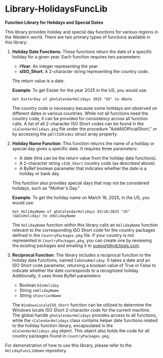 # Library-HolidaysFuncLib

**Function Library for Holidays and Special Dates**

This library provides holiday and special day functions for various regions in the Western world. There are two primary types of functions available in this library:

1. **Holiday Date Functions**: These functions return the date of a specific holiday for a given year. Each function requires two parameters:
   - **iYear**: An integer representing the year.
   - **sISO_Short**: A 2-character string representing the country code.

   The return value is a date. 

   **Example**: To get Easter for the year 2025 in the US, you would use:
   ```
   Get EasterDay of ghoCalendarHolidays 2025 "US" to dDate
   ```

   The country code is necessary because some holidays are observed on different dates in various countries. While not all functions need the country code, it can be provided for consistency across all function calls. A list of all 2-character ISO Short codes can be found in the `cCalendarHolidays.pkg` file under the procedure "AddAllOfficialShort," or by accessing the `pAllISOCodes` struct array property.

2. **Holiday Name Function**: This function returns the name of a holiday or special day given a specific date. It requires three parameters:
   - A date (this can be the return value from the holiday date functions).
   - A 2-character string `sISO_Short` country code (as described above).
   - A ByRef boolean parameter that indicates whether the date is a holiday or bank day.

   This function also provides special days that may not be considered holidays, such as "Mother's Day." 

   **Example**: To get the holiday name on March 16, 2025, in the US, you would use:
   ```
   Get HolidayName of ghoCalendarHolidays 03/16/2025 "US" (&bIsHoliday) to sHolidayName
   ```

   The `HolidayName` function within this library calls an `HolidayName` function relevant to the corresponding ISO Short code for the country packages defined in the `CountryPackages.pkg` file. If your country is not represented in `CountryPackages.pkg`, you can create one by reviewing the existing packages and emailing it to support@rdctools.com.

3. **Reciprocal Function**: The library includes a reciprocal function to the holiday date functions, named `IsDateAHoliday`. It takes a date and an ISO Short code parameter, returning a boolean value of True or False to indicate whether the date corresponds to a recognized holiday. Additionally, it uses three ByRef parameters: 
   - Boolean `bIsHoliday`
   - String `sHolidayName`
   - String `sFunctionName`

   The `WindowsLocaleISO_Short` function can be utilized to determine the Windows locale ISO Short 2-character code for the current machine. The global handle `ghoCalendarHolidays` provides access to all functions, while the `cCalendarHolidays` class contains helper date functions related to the holiday function library, encapsulated in the `oCalendarHolidays.pkg` object. This object also holds the code for all country packages found in `CountryPackages.pkg`.

For demonstration of how to use this library, please refer to the `HolidayFuncLibDemo` repository.


